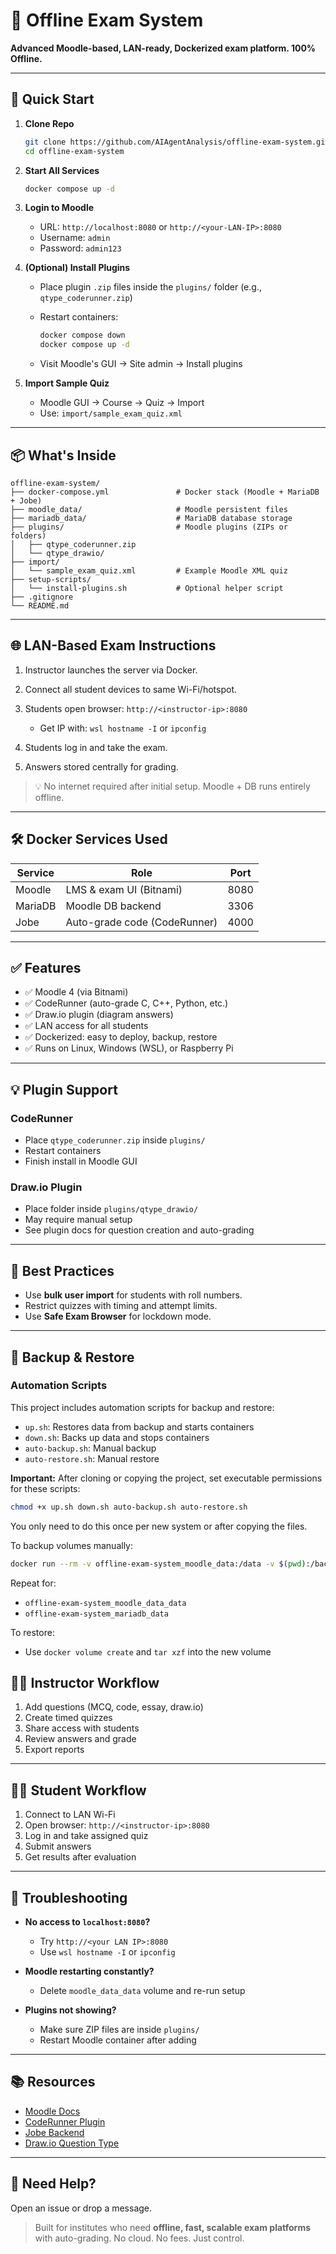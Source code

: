 # 📝 Offline Exam System

**Advanced Moodle-based, LAN-ready, Dockerized exam platform. 100% Offline.**

---

## 🚀 Quick Start

1. **Clone Repo**
   ```bash
   git clone https://github.com/AIAgentAnalysis/offline-exam-system.git
   cd offline-exam-system
   ```

2. **Start All Services**

   ```bash
   docker compose up -d
   ```

3. **Login to Moodle**

   * URL: `http://localhost:8080` or `http://<your-LAN-IP>:8080`
   * Username: `admin`
   * Password: `admin123`

4. **(Optional) Install Plugins**

   * Place plugin `.zip` files inside the `plugins/` folder (e.g., `qtype_coderunner.zip`)
   * Restart containers:

     ```bash
     docker compose down
     docker compose up -d
     ```
   * Visit Moodle's GUI → Site admin → Install plugins

5. **Import Sample Quiz**

   * Moodle GUI → Course → Quiz → Import
   * Use: `import/sample_exam_quiz.xml`

---

## 📦 What's Inside

```plaintext
offline-exam-system/
├── docker-compose.yml               # Docker stack (Moodle + MariaDB + Jobe)
├── moodle_data/                     # Moodle persistent files
├── mariadb_data/                    # MariaDB database storage
├── plugins/                         # Moodle plugins (ZIPs or folders)
│   ├── qtype_coderunner.zip
│   └── qtype_drawio/
├── import/
│   └── sample_exam_quiz.xml         # Example Moodle XML quiz
├── setup-scripts/
│   └── install-plugins.sh           # Optional helper script
├── .gitignore
└── README.md
```

---

## 🌐 LAN-Based Exam Instructions

1. Instructor launches the server via Docker.
2. Connect all student devices to same Wi-Fi/hotspot.
3. Students open browser: `http://<instructor-ip>:8080`

   * Get IP with: `wsl hostname -I` or `ipconfig`
4. Students log in and take the exam.
5. Answers stored centrally for grading.

> 💡 No internet required after initial setup. Moodle + DB runs entirely offline.

---

## 🛠️ Docker Services Used

| Service | Role                         | Port |
| ------- | ---------------------------- | ---- |
| Moodle  | LMS & exam UI (Bitnami)      | 8080 |
| MariaDB | Moodle DB backend            | 3306 |
| Jobe    | Auto-grade code (CodeRunner) | 4000 |

---

## ✅ Features

* ✅ Moodle 4 (via Bitnami)
* ✅ CodeRunner (auto-grade C, C++, Python, etc.)
* ✅ Draw.io plugin (diagram answers)
* ✅ LAN access for all students
* ✅ Dockerized: easy to deploy, backup, restore
* ✅ Runs on Linux, Windows (WSL), or Raspberry Pi

---

## 💡 Plugin Support

### CodeRunner

* Place `qtype_coderunner.zip` inside `plugins/`
* Restart containers
* Finish install in Moodle GUI

### Draw.io Plugin

* Place folder inside `plugins/qtype_drawio/`
* May require manual setup
* See plugin docs for question creation and auto-grading

---

## 🧠 Best Practices

* Use **bulk user import** for students with roll numbers.
* Restrict quizzes with timing and attempt limits.
* Use **Safe Exam Browser** for lockdown mode.

---

## 💾 Backup & Restore

### Automation Scripts

This project includes automation scripts for backup and restore:

- `up.sh`: Restores data from backup and starts containers
- `down.sh`: Backs up data and stops containers
- `auto-backup.sh`: Manual backup
- `auto-restore.sh`: Manual restore

**Important:** After cloning or copying the project, set executable permissions for these scripts:

```bash
chmod +x up.sh down.sh auto-backup.sh auto-restore.sh
```

You only need to do this once per new system or after copying the files.

To backup volumes manually:

```bash
docker run --rm -v offline-exam-system_moodle_data:/data -v $(pwd):/backup alpine tar czf /backup/moodle_data.tar.gz -C /data .
```

Repeat for:

* `offline-exam-system_moodle_data_data`
* `offline-exam-system_mariadb_data`

To restore:

* Use `docker volume create` and `tar xzf` into the new volume

## 🧑‍🏫 Instructor Workflow

1. Add questions (MCQ, code, essay, draw.io)
2. Create timed quizzes
3. Share access with students
4. Review answers and grade
5. Export reports

---

## 🧑‍🎓 Student Workflow

1. Connect to LAN Wi-Fi
2. Open browser: `http://<instructor-ip>:8080`
3. Log in and take assigned quiz
4. Submit answers
5. Get results after evaluation

---

## 🐞 Troubleshooting

* **No access to `localhost:8080`?**

  * Try `http://<your LAN IP>:8080`
  * Use `wsl hostname -I` or `ipconfig`

* **Moodle restarting constantly?**

  * Delete `moodle_data_data` volume and re-run setup

* **Plugins not showing?**

  * Make sure ZIP files are inside `plugins/`
  * Restart Moodle container after adding

---

## 📚 Resources

* [Moodle Docs](https://docs.moodle.org/)
* [CodeRunner Plugin](https://github.com/trampgeek/moodle-qtype_coderunner)
* [Jobe Backend](https://github.com/trampgeek/jobe)
* [Draw.io Question Type](https://github.com/BradenM/moodle-qtype_drawio)

---

## 🙋 Need Help?

Open an issue or drop a message.

> Built for institutes who need **offline, fast, scalable exam platforms** with auto-grading. No cloud. No fees. Just control.
